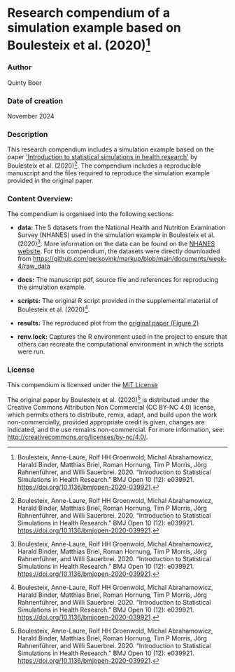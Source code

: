 
# Research compendium of a simulation example based on Boulesteix et al. (2020)[^1]

<!-- badges: start -->
<!-- badges: end -->

### Author

Quinty Boer

### Date of creation

November 2024

### Description

This research compendium includes a simulation example based on the paper ['Introduction to statistical simulations in health research'](https://bmjopen.bmj.com/content/10/12/e039921) by Boulesteix et al. (2020)[^1]. The compendium includes a reproducible manuscript and the files required to reproduce the simulation example provided in the original paper.

### Content Overview:

The compendium is organised into the following sections:

- **data:** The 5 datasets from the National Health and Nutrition Examination Survey (NHANES) used in the simulation example in Boulesteix et al. (2020)[^1]. More information on the data can be found on the [NHANES website](https://wwwn.cdc.gov/nchs/nhanes/).
For this compendium, the datasets were directly downloaded from <https://github.com/gerkovink/markup/blob/main/documents/week-4/raw_data>

- **docs:** The manuscript pdf, source file and references for reproducing the simulation example.

- **scripts:** The original R script provided in the supplemental material of Boulesteix et al. (2020)[^1].

- **results:** The reproduced plot from the [original paper (Figure 2)](https://bmjopen.bmj.com/content/bmjopen/10/12/e039921/F2.large.jpg)

- **renv.lock:** Captures the R environment used in the project to ensure that others can recreate the computational environment in which the scripts were run.


### License

This compendium is licensed under the [MIT License](#License.md)

The original paper by Boulesteix et al. (2020)[^1] is distributed under the Creative Commons Attribution Non Commercial (CC BY-NC 4.0) license, which permits others to distribute, remix, adapt, and build upon the work non-commercially, provided appropriate credit is given, changes are indicated, and the use remains non-commercial.
For more information, see: <http://creativecommons.org/licenses/by-nc/4.0/>.


[^1]: Boulesteix, Anne-Laure, Rolf HH Groenwold, Michal Abrahamowicz, Harald Binder, Matthias Briel, Roman Hornung, Tim P Morris, Jörg Rahnenführer, and Willi Sauerbrei. 2020. “Introduction to Statistical Simulations in Health Research.” BMJ Open 10 (12): e039921.
https://doi.org/10.1136/bmjopen-2020-039921.

